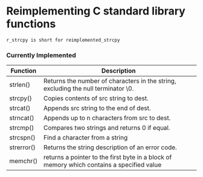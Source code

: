 # Reimplementing C standard library functions

```
r_strcpy is short for reimplemented_strcpy
```

### Currently Implemented

| Function   | Description                                                                               |
| ---------- | ----------------------------------------------------------------------------------------- |
| strlen()   | Returns the number of characters in the string, excluding the null terminator \0.         |
| strcpy()   | Copies contents of src string to dest.                                                    |
| strcat()   | Appends src string to the end of dest.                                                    |
| strncat()  | Appends up to n characters from src to dest.                                              |
| strcmp()   | Compares two strings and returns 0 if equal.                                              |
| strcspn()  | Find a character from a string                                                            |
| strerror() | Returns the string description of an error code.                                          |
| memchr()   | returns a pointer to the first byte in a block of memory which contains a specified value |
